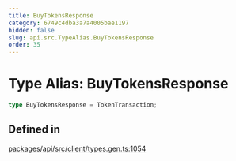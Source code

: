 ```yaml
---
title: BuyTokensResponse
category: 6749c4dba3a7a4005bae1197
hidden: false
slug: api.src.TypeAlias.BuyTokensResponse
order: 35
---
```


# Type Alias: BuyTokensResponse

```ts
type BuyTokensResponse = TokenTransaction;
```

## Defined in

[packages/api/src/client/types.gen.ts:1054](https://github.com/zkcloudworker/minatokens-lib/blob/main/packages/api/src/client/types.gen.ts#L1054)

